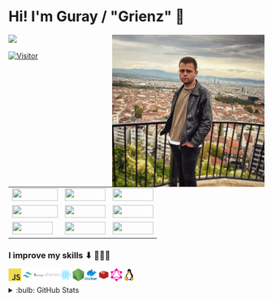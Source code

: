 # Hi! I'm Guray / "Grienz" 👋

<img align="right" alt="avatar"  width="300" height="300" src="/assets/image.jpg">

![](https://img.shields.io/badge/Web%20Developer-%20%2F%20Freelancer%20%2F%20Cloud%20%2F%20React%20%2F%20NodeJS%20%2F%20Javascript%20%2F%20-aqua)

[![Visitor](https://visitor-badge.laobi.icu/badge?page_id=grienz.grienz)](#)

<table class="center">
<tr> 

<td><a href="https://stackoverflow.com/users/18206244/grienz">
<img src="https://img.shields.io/badge/StackOverFlow-important?style=for-the-badge&logo=stackoverflow&logoColor=white"width="90" height="25">
</a></td>
<td><a href="https://www.linkedin.com/in/guray-a-302411232/">
<img src="https://img.shields.io/badge/LinkedIn-0077B5?style=for-the-badge&logo=linkedin&logoColor=white"width="80" height="25">
</a> </td>
<td><a href="https://www.fiverr.com/grienz">
<img src="https://img.shields.io/badge/Fiverr-green?style=for-the-badge&logo=fiverr&logoColor=white"width="80" height="25">
</a></td>
</tr>
<tr>
<td><a href="https://codesandbox.io/u/grienz">
<img src="https://img.shields.io/badge/CodeSandBox-100000?style=for-the-badge&logo=codesandbox&logoColor=white"width="90" height="25">
 </a></td> 
<td><a href="https://codepen.io/grienz">
<img src="https://img.shields.io/badge/CodePen-100000?style=for-the-badge&logo=codepen&logoColor=white"width="80" height="25">
</a></td>
<td><a href="https://www.buymeacoffee.com/grienz">
<img src="https://img.shields.io/badge/buyMeCoffee-yellow?style=for-the-badge&logo=buymeacoffee&logoColor=white"width="80" height="25">
</a></td>
</tr>
<tr>
<td><a href="https://dev.to/grienz">
<img src="https://img.shields.io/badge/dev.to-black?style=for-the-badge&logo=dev-to&logoColor=white"width="80" height="25">
</a></td>
<td><a href="https://twitter.com/grienz_">
<img src="https://img.shields.io/badge/Twitter-1DA1F2?style=for-the-badge&logo=twitter&logoColor=white"width="80" height="25">
</a></td>
<td><a href="mailto:grienzinfo@protonmail.com">
<img src="https://img.shields.io/badge/mail-100000?style=for-the-badge&logo=protonmail&logoColor=white"width="80" height="25"></a></td>
</tr>
</tr>
</table>

### I improve my skills ⬇ 👨🏻‍💻

<img align="left" src="https://raw.githubusercontent.com/github/explore/80688e429a7d4ef2fca1e82350fe8e3517d3494d/topics/javascript/javascript.png" width="25" height="25"/>
<img align="left" src="https://raw.githubusercontent.com/github/explore/80688e429a7d4ef2fca1e82350fe8e3517d3494d/topics/tailwind/tailwind.png" width="25" height="25"/>
<img align="left" src="https://raw.githubusercontent.com/github/explore/80688e429a7d4ef2fca1e82350fe8e3517d3494d/topics/mongodb/mongodb.png" width="25" height="25"/>
<img align="left" src="https://raw.githubusercontent.com/github/explore/80688e429a7d4ef2fca1e82350fe8e3517d3494d/topics/express/express.png" width="25" height="25"/>
<img align="left" src="https://raw.githubusercontent.com/github/explore/80688e429a7d4ef2fca1e82350fe8e3517d3494d/topics/react/react.png" width="25" height="25"/>
<img align="left" src="https://raw.githubusercontent.com/github/explore/80688e429a7d4ef2fca1e82350fe8e3517d3494d/topics/nodejs/nodejs.png" width="25" height="25"/>
<img align="left" src="https://raw.githubusercontent.com/github/explore/80688e429a7d4ef2fca1e82350fe8e3517d3494d/topics/docker/docker.png" width="25" height="25"/>
<img align="left" src="https://raw.githubusercontent.com/github/explore/80688e429a7d4ef2fca1e82350fe8e3517d3494d/topics/redis/redis.png" width="25" height="25"/>
<img align="left" src="https://raw.githubusercontent.com/github/explore/80688e429a7d4ef2fca1e82350fe8e3517d3494d/topics/graphql/graphql.png" width="25" height="25"/>
<img align="left" src="https://raw.githubusercontent.com/github/explore/80688e429a7d4ef2fca1e82350fe8e3517d3494d/topics/linux/linux.png" width="25" height="25" />
<br></br>
<details>
<summary>:bulb:  GitHub Stats</summary>
<img align="left" src="https://github-readme-stats.vercel.app/api?username=grienz&show_icons=true&theme=synthwave">
</details>
